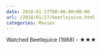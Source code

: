 ```yaml
---
date: 2018-01-27T00:00:00+00:00
url: /2018/01/27/beetlejuice.html
categories: Movies
---
```

Watched Beetlejuice (1988) - ★★★




